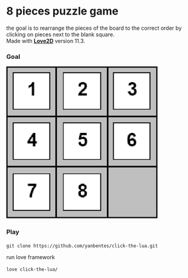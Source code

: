 # 8 pieces puzzle game

the goal is to rearrange the pieces of the board to the correct order by clicking on pieces next to the blank square.<br/>
Made with **[Love2D](https://love2d.org/)** version 11.3.

### Goal

![board](img/board.png)

### Play

`git clone https://github.com/yanbentes/click-the-lua.git`

run love framework

`love click-the-lua/`
